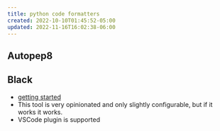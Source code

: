 ```yaml
---
title: python code formatters
created: 2022-10-10T01:45:52-05:00
updated: 2022-11-16T16:02:38-06:00
---
```


## Autopep8
## Black
- [getting started](https://black.readthedocs.io/en/stable/getting_started.html)
- This tool is very opinionated and only slightly configurable, but if it works it works.
- VSCode plugin is supported